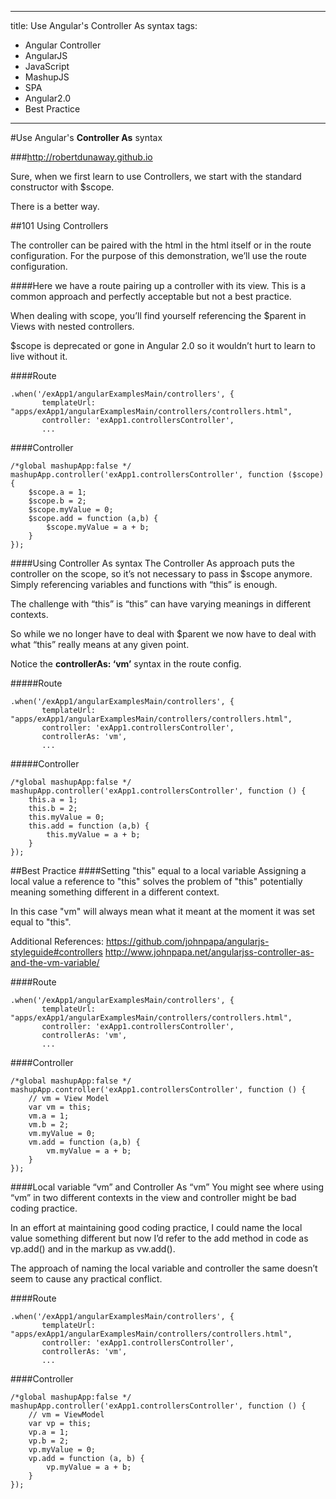 
---
title: Use Angular's Controller As syntax
tags:
- Angular Controller
- AngularJS
- JavaScript
- MashupJS
- SPA
- Angular2.0
- Best Practice
---

#Use Angular's **Controller As** syntax

###http://robertdunaway.github.io

Sure, when we first learn to use Controllers, we start with the standard constructor with $scope.

There is a better way.


##101 Using Controllers

The controller can be paired with the html in the html itself or in the route configuration. For the purpose of this demonstration, we’ll use the route configuration.

####Here we have a route pairing up a controller with its view.
This is a common approach and perfectly acceptable but not a best practice.

When dealing with scope, you’ll find yourself referencing the $parent in Views with nested controllers.

$scope is deprecated or gone in Angular 2.0 so it wouldn’t hurt to learn to live without it.

####Route
```
.when('/exApp1/angularExamplesMain/controllers', {
       templateUrl: "apps/exApp1/angularExamplesMain/controllers/controllers.html",
       controller: 'exApp1.controllersController',
       ...
```

####Controller
```
/*global mashupApp:false */
mashupApp.controller('exApp1.controllersController', function ($scope) {
    $scope.a = 1;
    $scope.b = 2;
    $scope.myValue = 0;
    $scope.add = function (a,b) {
        $scope.myValue = a + b;
    }
});
```

####Using Controller As syntax
The Controller As approach puts the controller on the scope, so it’s not necessary to pass in $scope anymore.
Simply referencing variables and functions with “this” is enough.

The challenge with “this” is “this” can have varying meanings in different contexts.

So while we no longer have to deal with $parent we now have to deal with what “this” really means at any given point.

Notice the **controllerAs: ‘vm’** syntax in the route config.


#####Route
```
.when('/exApp1/angularExamplesMain/controllers', {
       templateUrl: "apps/exApp1/angularExamplesMain/controllers/controllers.html",
       controller: 'exApp1.controllersController',
       controllerAs: 'vm',
       ...
```
#####Controller
```
/*global mashupApp:false */
mashupApp.controller('exApp1.controllersController', function () {
    this.a = 1;
    this.b = 2;
    this.myValue = 0;
    this.add = function (a,b) {
        this.myValue = a + b;
    }
}); 
```

##Best Practice
####Setting "this" equal to a local variable
Assigning a local value a reference to "this" solves the problem of "this" potentially meaning something different in a different context.

In this case "vm" will always mean what it meant at the moment it was set equal to "this".

Additional References:
https://github.com/johnpapa/angularjs-styleguide#controllers 
http://www.johnpapa.net/angularjss-controller-as-and-the-vm-variable/

####Route
```
.when('/exApp1/angularExamplesMain/controllers', {
       templateUrl: "apps/exApp1/angularExamplesMain/controllers/controllers.html",
       controller: 'exApp1.controllersController',
       controllerAs: 'vm',
       ...
```
####Controller
```
/*global mashupApp:false */
mashupApp.controller('exApp1.controllersController', function () {
    // vm = View Model
    var vm = this;
    vm.a = 1;
    vm.b = 2;
    vm.myValue = 0;
    vm.add = function (a,b) {
        vm.myValue = a + b;
    }
});    
```
####Local variable “vm” and Controller As “vm”
You might see where using “vm” in two different contexts in the view and controller might be bad coding practice.

In an effort at maintaining good coding practice, I could name the local value something different but now I’d refer to the add method in code as vp.add() and in the markup as vw.add().

The approach of naming the local variable and controller the same doesn’t seem to cause any practical conflict.


####Route
```
.when('/exApp1/angularExamplesMain/controllers', {
       templateUrl: "apps/exApp1/angularExamplesMain/controllers/controllers.html",
       controller: 'exApp1.controllersController',
       controllerAs: 'vm',
       ...
```

####Controller
```
/*global mashupApp:false */
mashupApp.controller('exApp1.controllersController', function () {
    // vm = ViewModel
    var vp = this;
    vp.a = 1;
    vp.b = 2;
    vp.myValue = 0;
    vp.add = function (a, b) {
        vp.myValue = a + b;
    }
});
```
